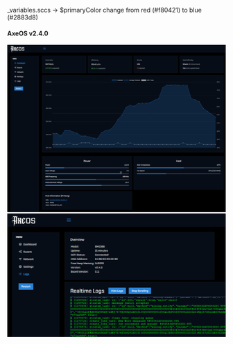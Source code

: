_variables.sccs -> $primaryColor change from red (#f80421) to blue (#2883d8)


#### AxeOS v2.4.0

<img src="https://github.com/matlen67/LuckMinerLV06/blob/main/image/axeos_v2.4.0_primarycolor_blue.png" width="512"> 

<img src="https://github.com/matlen67/LuckMinerLV06/blob/main/image/axeos_v2.4.0_log_primarycolor_blue.png" width="512"> 
